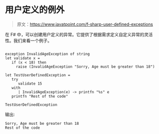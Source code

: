 # 用户定义的例外

> 原文：<https://www.javatpoint.com/f-sharp-user-defined-exceptions>

在 F# 中，可以创建用户定义的异常。它提供了根据需求定义自定义异常的灵活性。我们来看一个例子。

```

exception InvalidAgeException of string
let validate x = 
   if (x < 18) then 
     raise (InvalidAgeException "Sorry, Age must be greater than 18")

let TestUserDefinedException =
   try 
      validate 15
   with 
      | InvalidAgeException(e) -> printfn "%s" e
   printfn "Rest of the code"

TestUserDefinedException

```

输出:

```
Sorry, Age must be greater than 18
Rest of the code

```